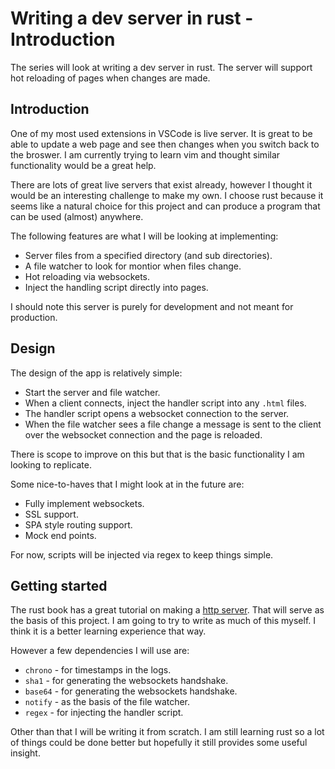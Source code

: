 # Writing a dev server in rust - Introduction

The series will look at writing a dev server in rust. The server will support hot reloading of pages when changes are made.

## Introduction

One of my most used extensions in VSCode is live server. It is great to be able to update a web page and see then changes when you switch back to the broswer.
I am currently trying to learn vim and thought similar functionality would be a great help.

There are lots of great live servers that exist already, however I thought it would be an interesting challenge to make my own.
I choose rust because it seems like a natural choice for this project and can produce a program that can be used (almost) anywhere.

The following features are what I will be looking at implementing:

* Server files from a specified directory (and sub directories).
* A file watcher to look for montior when files change.
* Hot reloading via websockets.
* Inject the handling script directly into pages.

I should note this server is purely for development and not meant for production.

## Design

The design of the app is relatively simple:

* Start the server and file watcher.
* When a client connects, inject the handler script into any `.html` files.
* The handler script opens a websocket connection to the server.
* When the file watcher sees a file change a message is sent to the client over the websocket connection and the page is reloaded.

There is scope to improve on this but that is the basic functionality I am looking to replicate.

Some nice-to-haves that I might look at in the future are:

* Fully implement websockets.
* SSL support.
* SPA style routing support.
* Mock end points.

For now, scripts will be injected via regex to keep things simple.

## Getting started

The rust book has a great tutorial on making a [http server](https://doc.rust-lang.org/book/ch20-00-final-project-a-web-server.html).
That will serve as the basis of this project. I am going to try to write as much of this myself. I think it is a better learning experience that way.

However a few dependencies I will use are:

* `chrono` - for timestamps in the logs.
* `sha1` - for generating the websockets handshake.
* `base64` - for generating the websockets handshake.
* `notify` - as the basis of the file watcher.
* `regex` - for injecting the handler script.

Other than that I will be writing it from scratch. I am still learning rust so a lot of things could be done better but hopefully it still provides some useful insight.